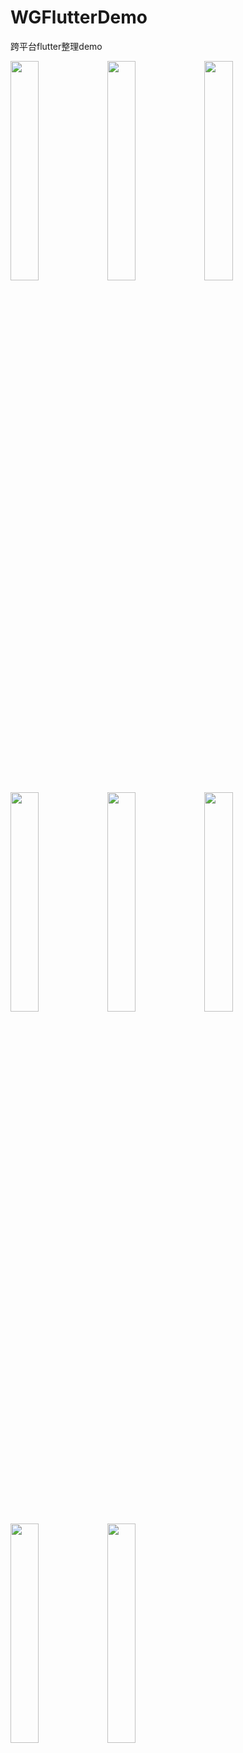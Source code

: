 # WGFlutterDemo
跨平台flutter整理demo


<img src="https://github.com/wanggang1128/WGFlutterDemo/raw/master/source/demo02.png" width="30%" height="auto">  <img src="https://github.com/wanggang1128/WGFlutterDemo/raw/master/source/demo08.gif" width="30%" height="auto">   <img src="https://github.com/wanggang1128/WGFlutterDemo/raw/master/source/demo03.gif" width="30%" height="auto">   <img src="https://github.com/wanggang1128/WGFlutterDemo/raw/master/source/demo04.gif" width="30%" height="auto">   <img src="https://github.com/wanggang1128/WGFlutterDemo/raw/master/source/demo05.gif" width="30%" height="auto">   <img src="https://github.com/wanggang1128/WGFlutterDemo/raw/master/source/demo06.gif" width="30%" height="auto">   <img src="https://github.com/wanggang1128/WGFlutterDemo/raw/master/source/demo07.gif" width="30%" height="auto">   <img src="https://github.com/wanggang1128/WGFlutterDemo/raw/master/source/demo01.gif" width="30%" height="auto">   
